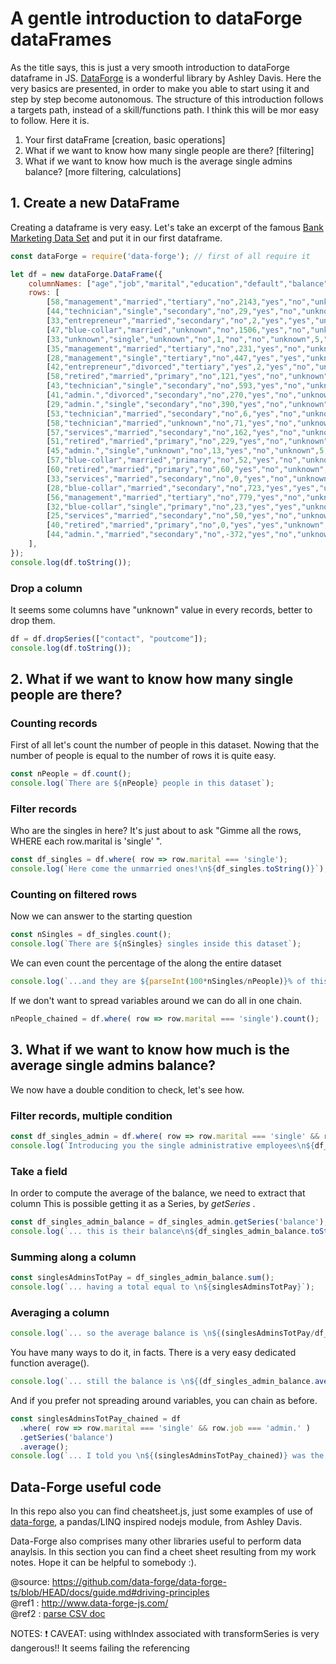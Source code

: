  # A gentle introduction to dataForge dataFrames
 As the title says, this is just a very smooth introduction to dataForge dataframe in JS.
 [DataForge](https://github.com/data-forge/data-forge-ts) is a wonderful library by Ashley Davis.
 Here the very basics are presented, in order to make you able to start using it and step by step become
 autonomous.
 The structure of this introduction follows a targets path, instead of a skill/functions path. I think this will be mor
 easy to follow. Here it is.
  1. Your first dataFrame [creation, basic operations]
  2. What if we want to know how many single people are there? [filtering]
  3. What if we want to know how much is the average single admins balance? [more filtering, calculations]

 ## 1. Create a new DataFrame
 Creating a dataframe is very easy. Let's take an excerpt of the famous [Bank Marketing Data Set](https:archive.ics.uci.edu/ml/datasets/bank+marketing)
 and put it in our first dataframe.
```javascript
const dataForge = require('data-forge'); // first of all require it

let df = new dataForge.DataFrame({
    columnNames: ["age","job","marital","education","default","balance","housing","loan","contact","day","month","duration","campaign","pdays","previous","poutcome","y"],
    rows: [
        [58,"management","married","tertiary","no",2143,"yes","no","unknown",5,"may",261,1,-1,0,"unknown","no"],
        [44,"technician","single","secondary","no",29,"yes","no","unknown",5,"may",151,1,-1,0,"unknown","no"],
        [33,"entrepreneur","married","secondary","no",2,"yes","yes","unknown",5,"may",76,1,-1,0,"unknown","no"],
        [47,"blue-collar","married","unknown","no",1506,"yes","no","unknown",5,"may",92,1,-1,0,"unknown","no"],
        [33,"unknown","single","unknown","no",1,"no","no","unknown",5,"may",198,1,-1,0,"unknown","no"],
        [35,"management","married","tertiary","no",231,"yes","no","unknown",5,"may",139,1,-1,0,"unknown","no"],
        [28,"management","single","tertiary","no",447,"yes","yes","unknown",5,"may",217,1,-1,0,"unknown","no"],
        [42,"entrepreneur","divorced","tertiary","yes",2,"yes","no","unknown",5,"may",380,1,-1,0,"unknown","no"],
        [58,"retired","married","primary","no",121,"yes","no","unknown",5,"may",50,1,-1,0,"unknown","no"],
        [43,"technician","single","secondary","no",593,"yes","no","unknown",5,"may",55,1,-1,0,"unknown","no"],
        [41,"admin.","divorced","secondary","no",270,"yes","no","unknown",5,"may",222,1,-1,0,"unknown","no"],
        [29,"admin.","single","secondary","no",390,"yes","no","unknown",5,"may",137,1,-1,0,"unknown","no"],
        [53,"technician","married","secondary","no",6,"yes","no","unknown",5,"may",517,1,-1,0,"unknown","no"],
        [58,"technician","married","unknown","no",71,"yes","no","unknown",5,"may",71,1,-1,0,"unknown","no"],
        [57,"services","married","secondary","no",162,"yes","no","unknown",5,"may",174,1,-1,0,"unknown","no"],
        [51,"retired","married","primary","no",229,"yes","no","unknown",5,"may",353,1,-1,0,"unknown","no"],
        [45,"admin.","single","unknown","no",13,"yes","no","unknown",5,"may",98,1,-1,0,"unknown","no"],
        [57,"blue-collar","married","primary","no",52,"yes","no","unknown",5,"may",38,1,-1,0,"unknown","no"],
        [60,"retired","married","primary","no",60,"yes","no","unknown",5,"may",219,1,-1,0,"unknown","no"],
        [33,"services","married","secondary","no",0,"yes","no","unknown",5,"may",54,1,-1,0,"unknown","no"],
        [28,"blue-collar","married","secondary","no",723,"yes","yes","unknown",5,"may",262,1,-1,0,"unknown","no"],
        [56,"management","married","tertiary","no",779,"yes","no","unknown",5,"may",164,1,-1,0,"unknown","no"],
        [32,"blue-collar","single","primary","no",23,"yes","yes","unknown",5,"may",160,1,-1,0,"unknown","no"],
        [25,"services","married","secondary","no",50,"yes","no","unknown",5,"may",342,1,-1,0,"unknown","no"],
        [40,"retired","married","primary","no",0,"yes","yes","unknown",5,"may",181,1,-1,0,"unknown","no"],
        [44,"admin.","married","secondary","no",-372,"yes","no","unknown",5,"may",172,1,-1,0,"unknown","no"],
    ],
});
console.log(df.toString());
```

 ### Drop a column
 It seems some columns have "unknown" value in every records, better to drop them.
```javascript
df = df.dropSeries(["contact", "poutcome"]);
console.log(df.toString());
```

 ## 2. What if we want to know how many single people are there?

 ### Counting records
 First of all let's count the number of people in this dataset.
 Nowing that the number of people is equal to the number of rows it is quite easy.
```javascript
const nPeople = df.count();
console.log(`There are ${nPeople} people in this dataset`);
```

 ### Filter records
 Who are the singles in here?
 It's just about to ask "Gimme all the rows, WHERE each row.marital is 'single' ".
```javascript
const df_singles = df.where( row => row.marital === 'single');
console.log(`Here come the unmarried ones!\n${df_singles.toString()}`);
```

 ### Counting on filtered rows
 Now we can answer to the starting question
```javascript
const nSingles = df_singles.count();
console.log(`There are ${nSingles} singles inside this dataset`);
```

 We can even count the percentage of the along the entire dataset
```javascript
console.log(`...and they are ${parseInt(100*nSingles/nPeople)}% of this dataset`);
```

 If we don't want to spread variables around we can do all in one chain.
```javascript
nPeople_chained = df.where( row => row.marital === 'single').count();
```

 ## 3. What if we want to know how much is the average single admins balance?
 We now have a double condition to check, let's see how.

 ### Filter records, multiple condition
```javascript
const df_singles_admin = df.where( row => row.marital === 'single' && row.job === 'admin.' );
console.log(`Introducing you the single administrative employees\n${df_singles_admin.toString()}`);
```

 ### Take a field
 In order to compute the average of the balance, we need to extract that column
 This is possible getting it as a Series, by _getSeries_ .
```javascript
const df_singles_admin_balance = df_singles_admin.getSeries('balance');
console.log(`... this is their balance\n${df_singles_admin_balance.toString()}`);
```

 ### Summing along a column
```javascript
const singlesAdminsTotPay = df_singles_admin_balance.sum();
console.log(`... having a total equal to \n${singlesAdminsTotPay}`);
```

 ### Averaging a column
```javascript
console.log(`... so the average balance is \n${(singlesAdminsTotPay/df_singles_admin.count())}`);
```

 You have many ways to do it, in facts.
 There is a very easy dedicated function average().
```javascript
console.log(`... still the balance is \n${(df_singles_admin_balance.average())}`);
```
 And if you prefer not spreading around variables, you can chain as before.
```javascript
const singlesAdminsTotPay_chained = df
  .where( row => row.marital === 'single' && row.job === 'admin.' )
  .getSeries('balance')
  .average();
console.log(`... I told you \n${(singlesAdminsTotPay_chained)} was the average balance for single admins in here`);
```

## Data-Forge useful code
In this repo also you can find cheatsheet.js, just some examples of use of [data-forge](https://github.com/data-forge/data-forge-ts/blob/master/docs/guide.md), a pandas/LINQ inspired nodejs module, from Ashley Davis.  

Data-Forge also comprises many other libraries useful to perform data anaylsis.
In this section you can find a cheet sheet resulting from my work notes. Hope it can be helpful to somebody :).

@source: https://github.com/data-forge/data-forge-ts/blob/HEAD/docs/guide.md#driving-principles  
@ref1 : http://www.data-forge-js.com/  
@ref2 : [parse CSV doc](http://csv.adaltas.com/parse/)
  
NOTES:
   ❗ CAVEAT: using withIndex associated with transformSeries is very dangerous!! It seems failing the referencing
